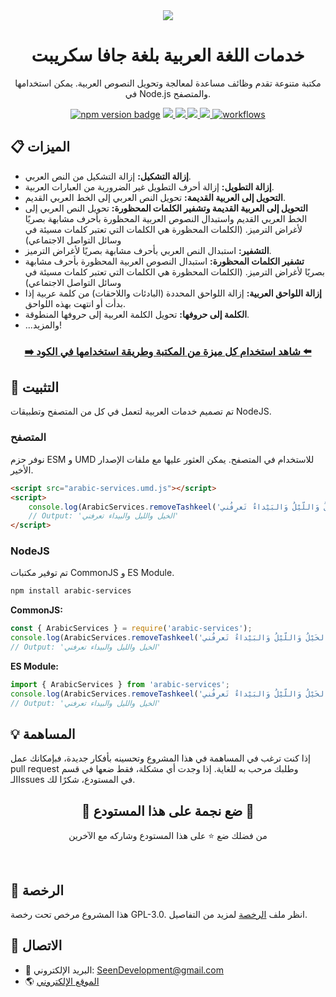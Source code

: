 <div align=center>
  <a href="/README.md">
    <img src="https://user-images.githubusercontent.com/48678280/174651387-5b23ab0a-792f-421b-a5bc-73f74e8f36b5.png">
  </a>
</div>

<h1 align=center>خدمات اللغة العربية بلغة جافا سكريبت</h1>

<p align=center>
  مكتبة متنوعة تقدم وظائف مساعدة لمعالجة وتحويل النصوص العربية.
يمكن استخدامها في Node.js والمتصفح.
</p>

<div align="center">
<a href="https://www.npmjs.com/package/arabic-services"><img src="https://img.shields.io/npm/v/arabic-services.svg" alt="npm version badge"></a>
<a href="https://github.com/Seen-Arabic/Arabic-Services-JavaScript/issues">
<img src="https://img.shields.io/github/issues/Seen-Arabic/Arabic-Services-JavaScript"/>
</a>
<a href="https://github.com/Seen-Arabic/Arabic-Services-JavaScript/network/members">
<img src="https://img.shields.io/github/forks/Seen-Arabic/Arabic-Services-JavaScript"/>
</a>
<a href="https://github.com/Seen-Arabic/Arabic-Services-JavaScript/stargazers">
<img src="https://img.shields.io/github/stars/Seen-Arabic/Arabic-Services-JavaScript"/>
</a>
<a href="https://github.com/Seen-Arabic/Arabic-Services-JavaScript/blob/master/LICENSE">
<img src="https://img.shields.io/github/license/Seen-Arabic/Arabic-Services-JavaScript"/>
</a>
<a href="https://github.com/Seen-Arabic/Arabic-Services-JavaScript/actions/workflows/test.yml">
<img src="https://github.com/Seen-Arabic/Arabic-Services-JavaScript/actions/workflows/test.yml/badge.svg" alt="workflows">
</a>
</div>

## 📋 الميزات

-   **إزالة التشكيل:** إزالة التشكيل من النص العربي.
-   **إزالة التطويل:** إزالة أحرف التطويل غير الضرورية من العبارات العربية.
-   **التحويل إلى العربية القديمة:** تحويل النص العربي إلى الخط العربي القديم.
-   **التحويل إلى العربية القديمة وتشفير الكلمات المحظورة:** تحويل النص العربي إلى الخط العربي القديم واستبدال النصوص العربية المحظورة بأحرف مشابهة بصريًا لأغراض الترميز. (الكلمات المحظورة هي الكلمات التي تعتبر كلمات مسيئة في وسائل التواصل الاجتماعي)
-   **التشفير:** استبدال النص العربي بأحرف مشابهة بصريًا لأغراض الترميز.
-   **تشفير الكلمات المحظورة:** استبدال النصوص العربية المحظورة بأحرف مشابهة بصريًا لأغراض الترميز. (الكلمات المحظورة هي الكلمات التي تعتبر كلمات مسيئة في وسائل التواصل الاجتماعي)
-   **إزالة اللواحق العربية:** إزالة اللواحق المحددة (البادئات واللاحقات) من كلمة عربية إذا بدأت أو انتهت بهذه اللواحق.
-   **الكلمة إلى حروفها:** تحويل الكلمة العربية إلى حروفها المنطوقة.
-   ...والمزيد!

<h3 align=center><a href="https://github.com/Seen-Arabic/Arabic-Services-JavaScript/wiki/Features-Documentation">➡️ شاهد استخدام كل ميزة من المكتبة وطريقة استخدامها في الكود ⬅️</a></h3>

## 🚀 التثبيت

تم تصميم خدمات العربية لتعمل في كل من المتصفح وتطبيقات NodeJS.

### المتصفح

نوفر حزم ESM و UMD للاستخدام في المتصفح. يمكن العثور عليها مع ملفات الإصدار الأخير.

```html
<script src="arabic-services.umd.js"></script>
<script>
	console.log(ArabicServices.removeTashkeel('الخَيْلُ وَاللّيْلُ وَالبَيْداءُ تَعرِفُني'));
	// Output: 'الخيل والليل والبيداء تعرفني'
</script>
```

### NodeJS

تم توفير مكتبات CommonJS و ES Module.

```bash
npm install arabic-services
```

**CommonJS:**

```javascript
const { ArabicServices } = require('arabic-services');
console.log(ArabicServices.removeTashkeel('الخَيْلُ وَاللّيْلُ وَالبَيْداءُ تَعرِفُني'));
// Output: 'الخيل والليل والبيداء تعرفني'
```

**ES Module:**

```javascript
import { ArabicServices } from 'arabic-services';
console.log(ArabicServices.removeTashkeel('الخَيْلُ وَاللّيْلُ وَالبَيْداءُ تَعرِفُني'));
// Output: 'الخيل والليل والبيداء تعرفني'
```


## 💡 المساهمة

إذا كنت ترغب في المساهمة في هذا المشروع وتحسينه بأفكار جديدة، فبإمكانك عمل pull request وطلبك مرحب به للغاية. إذا وجدت أي مشكلة، فقط ضعها في قسم الـIssues في المستودع، شكرًا لك.

<div align=center>
<h2>🌟 ضع نجمة على هذا المستودع 🌟</h2>

من فضلك ضع ⭐️ على هذا المستودع وشاركه مع الآخرين

</div>

<br>

## 📜 الرخصة

هذا المشروع مرخص تحت رخصة GPL-3.0. انظر ملف [الرخصة](./LICENSE) لمزيد من التفاصيل.

## 💬 الاتصال

-   📩 البريد الإلكتروني: [SeenDevelopment@gmail.com](mailto:SeenDevelopment@gmail.com)
-   🌎 [الموقع الإلكتروني](https://seen-arabic.github.io/)
